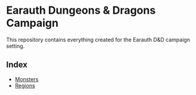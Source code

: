# Earauth Dungeons & Dragons Campaign

This repository contains everything created for the Earauth D&D campaign setting.

## Index

- [Monsters](monsters)
- [Regions](regions)
